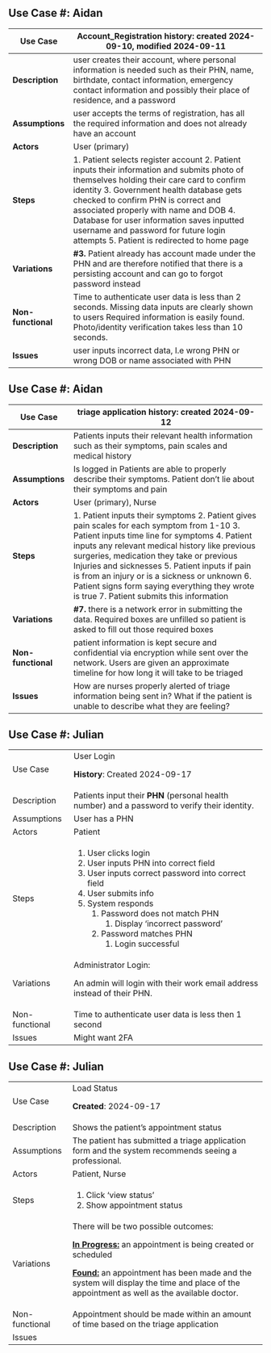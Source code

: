 
## Use Case #: Aidan
| **Use Case**    | Account_Registration **history**: created  2024-09-10, modified 2024-09-11   |
| --------------- | ------------------------------------------------------------------------------------------------------------------------------------------------------------------------------------------------------------------------------------------------------------------------------------------------------------------------------------------------------------------------------------------------------------------------------------------------------------------------------------------------------------------------------------------------------------------------------------------- |
| **Description** | user creates their account, where personal information is needed such as their PHN, name, birthdate, contact information, emergency contact information and possibly their place of residence, and a password  |
| **Assumptions** | user accepts the terms of registration, has all the required information and does not already have an account   |
| **Actors**      | User (primary) |
| **Steps**       | 1. Patient selects register account 2. Patient inputs their information and submits photo of themselves holding their care card to confirm identity 3. Government health database gets checked to confirm PHN is correct and associated properly with name and DOB 4. Database for user information saves inputted username and password for future login attempts 5. Patient is redirected to home page |
| **Variations**  | **#3.** Patient already has account made under the PHN and are therefore notified that there is a persisting account and can go to forgot password instead  |
| **Non-functional** | Time to authenticate user data is less than 2 seconds. Missing data inputs are clearly shown to users Required information is easily found. Photo/identity verification takes less than 10 seconds. |
| **Issues**      | user inputs incorrect data, I.e wrong PHN or wrong DOB or name associated with PHN                        |

## Use Case #: Aidan
| **Use Case**    | triage application **history**: created 2024-09-12                                                                                   |
| --------------- | ------------------------------------------------------------------------------------------------- |
| **Description** | Patients inputs their relevant health information such as their symptoms, pain scales and medical history             |
| **Assumptions** | Is logged in   Patients are able to properly describe their symptoms. Patient don’t lie about their symptoms and pain |
| **Actors**      | User (primary),  Nurse                                                                                     |
| **Steps**       | 1. Patient inputs their symptoms 2. Patient gives pain scales for each symptom from 1-10 3. Patient inputs time line for symptoms  4. Patient inputs any relevant medical history like previous surgeries, medication they take or previous Injuries and sicknesses 5. Patient inputs if pain is from an injury or is a sickness or unknown  6. Patient signs form saying everything they wrote is true  7. Patient submits this information  |
| **Variations**  | **#7.** there is a network error in submitting the data. Required boxes are unfilled so patient is asked to fill out those required boxes  |
| **Non-functional** | patient information is kept secure and confidential via encryption while sent over the network. Users are given an approximate timeline for how long it will take to be triaged |
| **Issues**      | How are nurses properly alerted of triage information being sent in? What if the patient is unable to describe what they are feeling?                                 |

## Use Case #: Julian
<table>
  <tr>
   <td>Use Case
   </td>
   <td>User Login
<p>
<strong>History</strong>: Created 2024-09-17
   </td>
  </tr>
  <tr>
   <td>Description
   </td>
   <td>Patients input their <strong>PHN</strong> (personal health number) and a password to verify their identity.
   </td>
  </tr>
  <tr>
   <td>Assumptions
   </td>
   <td>User has a PHN
   </td>
  </tr>
  <tr>
   <td>Actors
   </td>
   <td>Patient
   </td>
  </tr>
  <tr>
   <td>Steps
   </td>
   <td>
<ol>

<li>User clicks login

<li>User inputs PHN into correct field

<li>User inputs correct password into correct field

<li>User submits info

<li>System responds 
<ol>
 
<li>Password does not match PHN  
<ol>
  
<li>Display ‘incorrect password’
</li>  
</ol>
 
<li>Password matches PHN  
<ol>
  
<li>Login successful
</li>  
</ol>
</li>  
</ol>
</li>  
</ol>
   </td>
  </tr>
  <tr>
   <td>Variations
   </td>
   <td>Administrator Login:
<p>
An admin will login with their work email address instead of their PHN.
   </td>
  </tr>
  <tr>
   <td>Non-functional
   </td>
   <td>Time to authenticate user data is less then 1 second 
   </td>
  </tr>
  <tr>
   <td>Issues
   </td>
   <td>Might want 2FA
   </td>
  </tr>
</table>

## Use Case #: Julian
<table>
  <tr>
   <td>Use Case
   </td>
   <td>Load Status
<p>
<strong>Created</strong>: 2024-09-17
   </td>
  </tr>
  <tr>
   <td>Description
   </td>
   <td>Shows the patient’s appointment status
   </td>
  </tr>
  <tr>
   <td>Assumptions
   </td>
   <td>The patient has submitted a triage application form and the system recommends seeing a professional.
   </td>
  </tr>
  <tr>
   <td>Actors
   </td>
   <td>Patient, Nurse
   </td>
  </tr>
  <tr>
   <td>Steps
   </td>
   <td>
<ol>

<li>Click ‘view status’

<li>Show appointment status
</li>
</ol>
   </td>
  </tr>
  <tr>
   <td>Variations
   </td>
   <td>There will be two possible outcomes:
<p>
<strong><span style="text-decoration:underline;">In Progress:</span></strong> an appointment is being created or scheduled
<p>
<strong><span style="text-decoration:underline;">Found:</span></strong> an appointment has been made and the system will display the time and place of the appointment as well as the available doctor.
   </td>
  </tr>
  <tr>
   <td>Non-functional
   </td>
   <td>Appointment should be made within an amount of time based on the triage application
   </td>
  </tr>
  <tr>
   <td>Issues
   </td>
   <td>
   </td>
  </tr>
</table>
